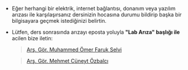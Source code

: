 - Eğer herhangi bir elektrik, internet bağlantısı, donanım veya yazılım arızası ile karşılaşırsanız dersinizin hocasına durumu bildirip başka bir bilgisayara geçmek istediğinizi belirtin.

- Lütfen, ders sonrasında arızayı eposta yoluyla **"Lab Arıza" başlığı ile** acilen bize iletin:
  > [Arş. Gör. Muhammed Ömer Faruk Selvi](https://sayfam.btu.edu.tr/site/muhammed.selvi/index.html)

  > [Arş. Gör. Mehmet Cüneyt Özbalcı](https://sayfam.btu.edu.tr/site/mehmet.ozbalci/index.html)
  
